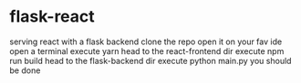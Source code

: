 # flask-react
serving react with a flask backend
clone the repo
open it on your fav ide
open a terminal
execute yarn
head to the react-frontend dir
execute npm run build
head to the flask-backend dir
execute python main.py
you should be done
